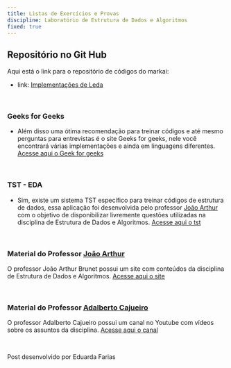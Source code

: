 ```yaml
---
title: Listas de Exercícios e Provas
discipline: Laboratório de Estrutura de Dados e Algoritmos
fixed: true
---
```


## Repositório no Git Hub
Aqui está o link para o repositório de códigos do markai:
- link: <a href= "https://github.com/EduardaFarias/markai-codigos/tree/master/eda" target= "_blank" > Implementações de Leda </a>

<br>

### Geeks for Geeks
- Além disso uma ótima recomendação para treinar códigos e até mesmo perguntas para entrevistas é o site
  Geeks for geeks, nele você encontrará várias implementações e ainda em linguagens diferentes.
<a href= "https://www.google.com/url?sa=t&rct=j&q=&esrc=s&source=web&cd=&cad=rja&uact=8&ved=2ahUKEwim1sjW1sf9AhWySjABHWoGB6QQFnoECAgQAQ&url=https%3A%2F%2Fwww.geeksforgeeks.org%2F&usg=AOvVaw1dl_KozKUK3hHWc8sda1Zw" target= "_blank" > Acesse aqui o Geek for geeks </a>

<br>

### TST - EDA
- Sim, existe um sistema TST específico para treinar códigos de estrutura de dados, essa aplicação foi desenvolvida pelo professor <a href= "https://joaoarthurbm.github.io/" target= "_blank" > João Arthur</a> com o objetivo de disponibilizar livremente questões utilizadas na disciplina de Estrutura de Dados e Algoritmos.
<a href= "http://tst-eda.splab.ufcg.edu.br/#!/" target= "_blank" >Acesse aqui o tst</a>

<br>

### Material do Professor <a href= "https://joaoarthurbm.github.io/" target= "_blank" > João Arthur</a>
O professor João Arthur Brunet possui um site com conteúdos da disciplina de Estrutura de Dados e Algoritmos.
<a href= "https://joaoarthurbm.github.io/eda/" target= "_blank" >Acesse aqui o site</a>

<br>

### Material do Professor  <a href= "https://sites.google.com/site/adalbertocajueiro/" target= "_blank" > Adalberto Cajueiro</a>
O professor Adalberto Cajueiro possui um canal no Youtube com vídeos sobre os assuntos da disciplina.
<a href= "https://www.youtube.com/@adalbertocajueirodefarias9516/videos" target= "_blank" >Acesse aqui o canal</a>

<br>

Post desenvolvido por Eduarda Farias 
